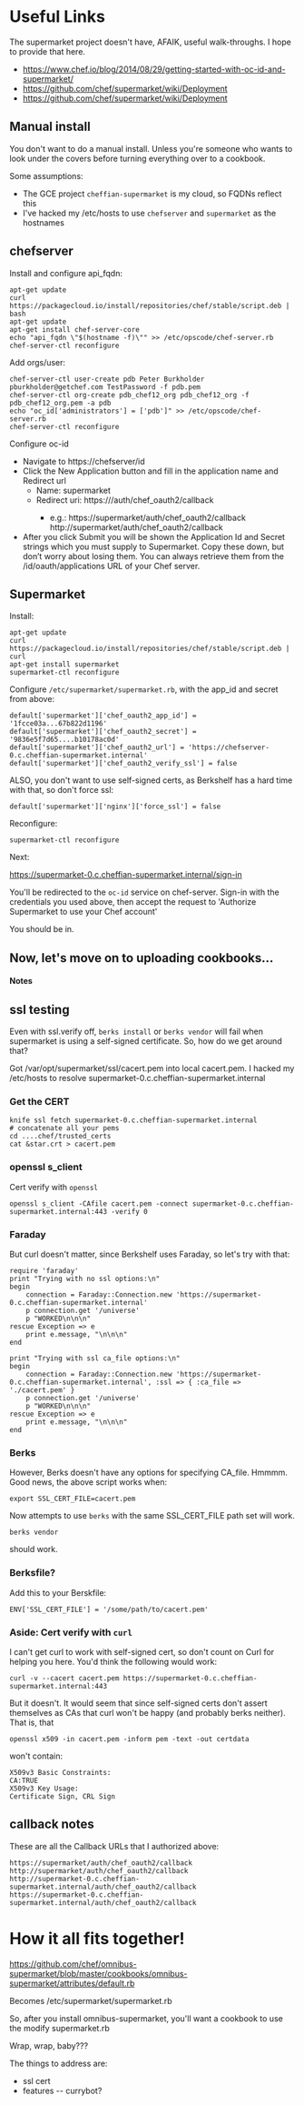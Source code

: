 # Useful Links

The supermarket project doesn't have, AFAIK, useful walk-throughs. I hope to provide that here.

* https://www.chef.io/blog/2014/08/29/getting-started-with-oc-id-and-supermarket/
* https://github.com/chef/supermarket/wiki/Deployment
* https://github.com/chef/supermarket/wiki/Deployment


## Manual install

You don't want to do a manual install. Unless you're someone who wants to look under the covers before turning everything over to a cookbook.

Some assumptions:
* The GCE project `cheffian-supermarket` is my cloud, so FQDNs reflect this
* I've hacked my /etc/hosts to use `chefserver` and `supermarket` as the hostnames


## chefserver

Install and configure api_fqdn:

    apt-get update
    curl https://packagecloud.io/install/repositories/chef/stable/script.deb |  bash
    apt-get update
    apt-get install chef-server-core
    echo "api_fqdn \"$(hostname -f)\"" >> /etc/opscode/chef-server.rb
    chef-server-ctl reconfigure

Add orgs/user:

    chef-server-ctl user-create pdb Peter Burkholder pburkholder@getchef.com TestPassword -f pdb.pem
    chef-server-ctl org-create pdb_chef12_org pdb_chef12_org -f pdb_chef12_org.pem -a pdb
    echo "oc_id['administrators'] = ['pdb']" >> /etc/opscode/chef-server.rb
    chef-server-ctl reconfigure

Configure oc-id

* Navigate to https://chefserver/id
* Click the New Application button and fill in the application name and Redirect url
  * Name: supermarket
  * Redirect uri: https://<ip or name of supermarket server>/auth/chef_oauth2/callback
    * e.g.:
          https://supermarket/auth/chef_oauth2/callback
          http://supermarket/auth/chef_oauth2/callback
* After you click Submit you will be shown the Application Id and Secret strings which you must supply to Supermarket.  Copy these down, but don’t worry about losing them. You can always retrieve them from the /id/oauth/applications URL of your Chef server.



## Supermarket

Install:

    apt-get update
    curl https://packagecloud.io/install/repositories/chef/stable/script.deb | curl
    apt-get install supermarket
    supermarket-ctl reconfigure

Configure `/etc/supermarket/supermarket.rb`, with the app_id and secret from above:

    default['supermarket']['chef_oauth2_app_id'] = '1fcce03a...67b822d1196'
    default['supermarket']['chef_oauth2_secret'] = '9836e5f7d65....b10178ac0d'
    default['supermarket']['chef_oauth2_url'] = 'https://chefserver-0.c.cheffian-supermarket.internal'
    default['supermarket']['chef_oauth2_verify_ssl'] = false


ALSO, you don't want to use self-signed certs, as Berkshelf has a hard time with that, so don't force ssl:

    default['supermarket']['nginx']['force_ssl'] = false

Reconfigure:

    supermarket-ctl reconfigure

Next:

https://supermarket-0.c.cheffian-supermarket.internal/sign-in

You'll be redirected to the `oc-id` service on chef-server. Sign-in with the credentials you used above, then accept the request to 'Authorize Supermarket to use your Chef account'

You should be in.

## Now, let's move on to uploading cookbooks...


#### Notes

## ssl testing

Even with ssl.verify off, `berks install` or `berks vendor` will fail when supermarket is using a self-signed certificate. So, how do we get around that?

Got /var/opt/supermarket/ssl/cacert.pem into local cacert.pem. I hacked my /etc/hosts to resolve supermarket-0.c.cheffian-supermarket.internal

### Get the CERT


    knife ssl fetch supermarket-0.c.cheffian-supermarket.internal
    # concatenate all your pems
    cd ....chef/trusted_certs
    cat &star.crt > cacert.pem

### openssl s_client

Cert verify with `openssl`

    openssl s_client -CAfile cacert.pem -connect supermarket-0.c.cheffian-supermarket.internal:443 -verify 0


### Faraday

But curl doesn't matter, since Berkshelf uses Faraday, so let's try with that:

    require 'faraday'
    print "Trying with no ssl options:\n"
    begin
        connection = Faraday::Connection.new 'https://supermarket-0.c.cheffian-supermarket.internal'
        p connection.get '/universe'
        p "WORKED\n\n\n"
    rescue Exception => e
        print e.message, "\n\n\n"
    end

    print "Trying with ssl ca_file options:\n"
    begin
        connection = Faraday::Connection.new 'https://supermarket-0.c.cheffian-supermarket.internal', :ssl => { :ca_file => './cacert.pem' }
        p connection.get '/universe'
        p "WORKED\n\n\n"
    rescue Exception => e
        print e.message, "\n\n\n"
    end

###  Berks

However, Berks doesn't have any options for specifying CA_file.  Hmmmm. Good news, the above script works when:

    export SSL_CERT_FILE=cacert.pem

Now attempts to use `berks` with the same SSL_CERT_FILE path set will work.

    berks vendor

should work.


### Berksfile?

Add this to your Berskfile:

    ENV['SSL_CERT_FILE'] = '/some/path/to/cacert.pem'


### Aside: Cert verify with `curl`

I can't get curl to work with self-signed cert, so don't count on Curl for helping you here. You'd think the following would work:

    curl -v --cacert cacert.pem https://supermarket-0.c.cheffian-supermarket.internal:443

But it doesn't. It would seem that since self-signed certs don't assert themselves as CAs that curl won't be happy (and probably berks neither). That is, that

    openssl x509 -in cacert.pem -inform pem -text -out certdata

won't contain:

    X509v3 Basic Constraints:
    CA:TRUE
    X509v3 Key Usage:
    Certificate Sign, CRL Sign

## callback notes

These are all the Callback URLs that I authorized above:

    https://supermarket/auth/chef_oauth2/callback
    http://supermarket/auth/chef_oauth2/callback
    http://supermarket-0.c.cheffian-supermarket.internal/auth/chef_oauth2/callback
    https://supermarket-0.c.cheffian-supermarket.internal/auth/chef_oauth2/callback




# How it all fits together!

https://github.com/chef/omnibus-supermarket/blob/master/cookbooks/omnibus-supermarket/attributes/default.rb

Becomes /etc/supermarket/supermarket.rb

So, after you install omnibus-supermarket, you'll want a cookbook to
use the modify supermarket.rb

Wrap, wrap, baby???

The things to address are:
- ssl cert
- features -- currybot?
